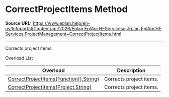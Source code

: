 # CorrectProjectItems Method

**Source URL:** https://www.eplan.help/en-us/Infoportal/Content/api/2026/Eplan.EplApi.HEServicesu~Eplan.EplApi.HEServices.ProjectManagement~CorrectProjectItems.html

---

Corrects project items.

Overload List

| Overload | Description |
| --- | --- |
| [CorrectProjectItems(Function[],String)](Eplan.EplApi.HEServicesu~Eplan.EplApi.HEServices.ProjectManagement~CorrectProjectItems(Function[],String).html) | Corrects project items. |
| [CorrectProjectItems(Project,String)](Eplan.EplApi.HEServicesu~Eplan.EplApi.HEServices.ProjectManagement~CorrectProjectItems(Project,String).html) | Corrects project items. |
